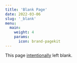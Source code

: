 ```yaml
---
title: 'Blank Page'
date: 2022-03-06
slug: '_blank'
menu:
  main:
    weight: 4
    params:
      icon: brand-pagekit
---
```


This page [intentionally](https://web.archive.org/web/20180224075941/http://this-page-intentionally-left-blank.org/whythat.html) left blank.
